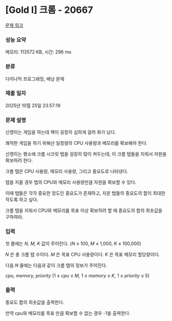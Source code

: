 # [Gold I] 크롬 - 20667 

[문제 링크](https://www.acmicpc.net/problem/20667) 

### 성능 요약

메모리: 113572 KB, 시간: 296 ms

### 분류

다이나믹 프로그래밍, 배낭 문제

### 제출 일자

2025년 10월 25일 23:57:19

### 문제 설명

<p>신영이는 게임을 하는데 랙이 굉장히 심하게 걸려 화가 났다.</p>

<p>쾌적한 게임을 하기 위해선 일정량의 CPU 사용량과 메모리를 확보해야 한다.</p>

<p>신영이는 평소에 크롬 시크릿 탭을 굉장히 많이 켜두는데, 이 크롬 탭들을 지워서 자원을 확보하려 한다.</p>

<p>크롬 탭은 CPU 사용량, 메모리 사용량, 그리고 중요도로 나타낸다.</p>

<p>탭을 지울 경우 탭의 CPU와 메모리 사용량만큼 자원을 확보할 수 있다.</p>

<p>이때 탭들은 각각 중요한 정도인 중요도가 존재하고, 지운 탭들의 중요도의 합이 최대한 작도록 하고 싶다.</p>

<p>크롬 탭을 지워서 CPU와 메모리를 목표 이상 확보하려 할 때 중요도의 합의 최솟값을 구하여라.</p>

### 입력 

 <p>첫 줄에는 <em>N, M, K</em> 값이 주어진다. (<em>N</em> ≤ 100, <em>M</em> ≤ 1,000, <em>K</em> ≤ 100,000)</p>

<p><em>N </em>은 총 크롬 탭 수이다. <em>M </em>은 목표 CPU 사용량이다. <em>K </em>은 목표 메모리 할당량이다.</p>

<p>다음 <em>N</em> 줄에는 다음과 같이 크롬 탭의 정보가 주어진다.</p>

<p><em>cpu, memory, priority </em>(1 ≤ <em>cpu</em> ≤ <em>M, </em>1 ≤ <em>memory</em> ≤ <em>K, </em>1 ≤ <em>priority</em> ≤ 5)</p>

### 출력 

 <p>중요도 합의 최솟값을 출력한다.</p>

<p>만약 cpu와 메모리를 목표 만큼 확보할 수 없는 경우 -1을 출력한다.</p>

